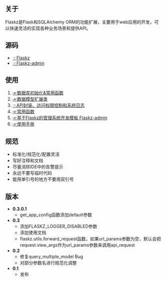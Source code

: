 ## 关于
Flaskz是Flask和SQLAlchemy ORM的功能扩展，主要用于web应用的开发，可以快速灵活的实现各种业务场景和提供API。


## 源码
- [☞Flaskz](https://github.com/taozh1982/flaskz)
- [☞Flaskz-admin](https://github.com/taozh1982/flaskz-admin)


## 使用
1. [☞数据库初始化&常用函数](http://zhangyiheng.com/blog/articles/py_flaskz_model_init.html)
2. [☞数据模型扩展类](http://zhangyiheng.com/blog/articles/py_flaskz_model_mixin.html)
3. [☞API封装、访问权限控制和系统日志](http://zhangyiheng.com/blog/articles/py_flaskz_api.html)
4. [☞常用函数](http://zhangyiheng.com/blog/articles/py_flaskz_utils.html)
5. [☞基于Flaskz的管理系统开发模板 Flaskz-admin](http://zhangyiheng.com/blog/articles/py_flaskz_admin.html)
6. [☞使用手册](http://zhangyiheng.com/blog/articles/py_flaskz_manual.html)


## 规范
- 标准化/规范化/配置灵活
- 写好注释和文档
- 尽量消除IDE中的告警提示
- 永远不要写临时代码
- 能用单引号的地方不要用双引号


## 版本
+ **0.3.0.1**
    + get_app_config函数添加default参数
+ **0.3**
    + 添加FLASKZ_LOGGER_DISABLED参数
    + 添加使用文档
    + flaskz.utils.forward_request函数，如果url_params参数为空，默认会把request.view_args作为url_params参数来调用api_request
+ **0.2**
    + 修复query_multiple_model Bug
    + 对部分参数名进行规范化调整    
+ **0.1**
    + 发布